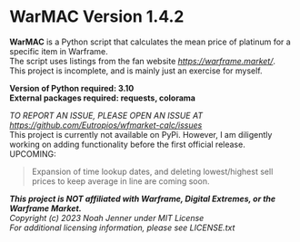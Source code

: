 
WarMAC Version 1.4.2
====================

**WarMAC** is a Python script that calculates the mean price of platinum for a specific item in Warframe.  
The script uses listings from the fan website *<https://warframe.market/>*.  
This project is incomplete, and is mainly just an exercise for myself.

**Version of Python required: 3.10**  
**External packages required: requests, colorama**  

*TO REPORT AN ISSUE, PLEASE OPEN AN ISSUE AT <https://github.com/Eutropios/wfmarket-calc/issues>*  
This project is currently not available on PyPi. However, I am diligently working on adding functionality before the first official release.  
UPCOMING:  
> Expansion of time lookup dates, and deleting lowest/highest sell prices to keep average in line are coming soon.

***This project is NOT affiliated with Warframe, Digital Extremes, or the Warframe Market.***  
*Copyright (c) 2023 Noah Jenner under MIT License*  
*For additional licensing information, please see LICENSE.txt*
